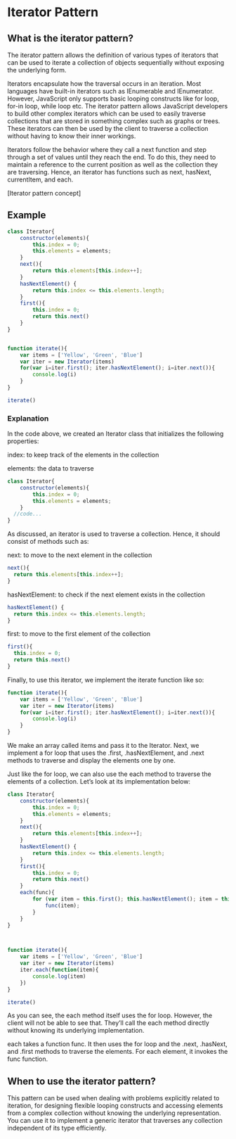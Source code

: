 # Iterator Pattern
## What is the iterator pattern?
The iterator pattern allows the definition of various types of iterators that can be used to iterate a collection of objects sequentially without exposing the underlying form.

Iterators encapsulate how the traversal occurs in an iteration. Most languages have built-in iterators such as IEnumerable and IEnumerator. However, JavaScript only supports basic looping constructs like for loop, for-in loop, while loop etc. The iterator pattern allows JavaScript developers to build other complex iterators which can be used to easily traverse collections that are stored in something complex such as graphs or trees. These iterators can then be used by the client to traverse a collection without having to know their inner workings.

Iterators follow the behavior where they call a next function and step through a set of values until they reach the end. To do this, they need to maintain a reference to the current position as well as the collection they are traversing. Hence, an iterator has functions such as next, hasNext, currentItem, and each.

[Iterator pattern concept]


## Example
```javascript
class Iterator{
    constructor(elements){
        this.index = 0;
        this.elements = elements;
    }
    next(){
        return this.elements[this.index++];
    }
    hasNextElement() {
        return this.index <= this.elements.length;
    }
    first(){
        this.index = 0;
        return this.next()
    }
}


function iterate(){
    var items = ['Yellow', 'Green', 'Blue']
    var iter = new Iterator(items)
    for(var i=iter.first(); iter.hasNextElement(); i=iter.next()){
        console.log(i)
    }
}

iterate()
```

### Explanation

In the code above, we created an Iterator class that initializes the following properties:

index: to keep track of the elements in the collection

elements: the data to traverse
```javascript
class Iterator{
    constructor(elements){
        this.index = 0;
        this.elements = elements;
    }
  //code...
}
```
As discussed, an iterator is used to traverse a collection. Hence, it should consist of methods such as:

next: to move to the next element in the collection
```javascript
next(){
  return this.elements[this.index++];
}
```
hasNextElement: to check if the next element exists in the collection
```javascript
hasNextElement() {
  return this.index <= this.elements.length;
}
```
first: to move to the first element of the collection
```javascript
first(){
  this.index = 0;
  return this.next()
}
```
Finally, to use this iterator, we implement the iterate function like so:
```javascript
function iterate(){
    var items = ['Yellow', 'Green', 'Blue']
    var iter = new Iterator(items)
    for(var i=iter.first(); iter.hasNextElement(); i=iter.next()){
        console.log(i)
    }
}
```
We make an array called items and pass it to the Iterator. Next, we implement a for loop that uses the .first, .hasNextElement, and .next methods to traverse and display the elements one by one.

Just like the for loop, we can also use the each method to traverse the elements of a collection. Let’s look at its implementation below:

```javascript
class Iterator{
    constructor(elements){
        this.index = 0;
        this.elements = elements;
    }
    next(){
        return this.elements[this.index++];
    }
    hasNextElement() {
        return this.index <= this.elements.length;
    }
    first(){
        this.index = 0;
        return this.next()
    }
    each(func){
        for (var item = this.first(); this.hasNextElement(); item = this.next()) {
            func(item);
        }
    }
}



function iterate(){
    var items = ['Yellow', 'Green', 'Blue']
    var iter = new Iterator(items)
    iter.each(function(item){
        console.log(item)
    })
}

iterate()
```

As you can see, the each method itself uses the for loop. However, the client will not be able to see that. They’ll call the each method directly without knowing its underlying implementation.

each takes a function func. It then uses the for loop and the .next, .hasNext, and .first methods to traverse the elements. For each element, it invokes the func function.
## When to use the iterator pattern?
This pattern can be used when dealing with problems explicitly related to iteration, for designing flexible looping constructs and accessing elements from a complex collection without knowing the underlying representation. You can use it to implement a generic iterator that traverses any collection independent of its type efficiently.
